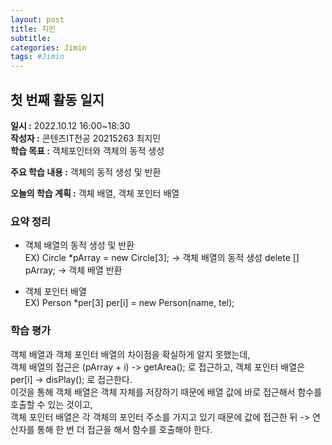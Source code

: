 ```yaml
---
layout: post
title: 지민
subtitle:
categories: Jimin
tags: #Jimin
---
```

## 첫 번째 활동 일지
**일시 :** 2022.10.12 16:00~18:30  
**작성자 :** 콘텐츠IT전공 20215263 최지민   
**학습 목표 :** 객체포인터와 객체의 동적 생성  

**주요 학습 내용 :** 객체의 동적 생성 및 반환

**오늘의 학습 계획 :** 객체 배열, 객체 포인터 배열

### 요약 정리
- 객체 배열의 동적 생성 및 반환 <br>
 EX) Circle *pArray = new Circle[3]; -> 객체 배열의 동적 생성
delete [] pArray; -> 객체 배열 반환

- 객체 포인터 배열 <br>
 EX) Person *per[3]
  per[i] = new Person(name, tel);


### 학습 평가
객체 배열과 객체 포인터 배열의 차이점을 확실하게 알지 못했는데, <br>
객체 배열의 접근은 (pArray + i) -> getArea(); 로 접근하고, 객체 포인터 배열은 per[i] -> disPlay(); 로 접근한다. <br>
이것을 통해 객체 배열은 객체 자체를 저장하기 때문에 배열 값에 바로 접근해서 함수를 호출할 수 있는 것이고, <br>
객체 포인터 배열은 각 객체의 포인터 주소를 가지고 있기 때문에 값에 접근한 뒤 -> 연산자를 통해 한 번 더 접근을 해서 함수를 호출해야 한다.
